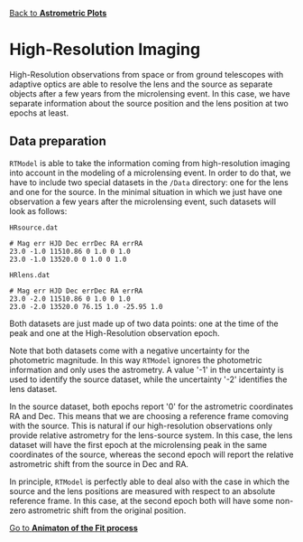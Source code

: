 [Back to **Astrometric Plots**](AstrometricPlots.md)

# High-Resolution Imaging

High-Resolution observations from space or from ground telescopes with adaptive optics are able to resolve the lens and the source as separate objects after a few years from the microlensing event. In this case, we have separate information about the source position and the lens position at two epochs at least. 

## Data preparation

`RTModel` is able to take the information coming from high-resolution imaging into account in the modeling of a microlensing event. In order to do that, we have to include two special datasets in the `/Data` directory: one for the lens and one for the source. In the minimal situation in which we just have one observation a few years after the microlensing event, such datasets will look as follows:

`HRsource.dat`

```
# Mag err HJD Dec errDec RA errRA
23.0 -1.0 11510.86 0 1.0 0 1.0
23.0 -1.0 13520.0 0 1.0 0 1.0
```

`HRlens.dat`

```
# Mag err HJD Dec errDec RA errRA
23.0 -2.0 11510.86 0 1.0 0 1.0
23.0 -2.0 13520.0 76.15 1.0 -25.95 1.0
```

Both datasets are just made up of two data points: one at the time of the peak and one at the High-Resolution observation epoch. 

Note that both datasets come with a negative uncertainty for the photometric magnitude. In this way `RTModel` ignores the photometric information and only uses the astrometry. A value '-1' in the uncertainty is used to identify the source dataset, while the uncertainty '-2' identifies the lens dataset.

In the source dataset, both epochs report '0' for the astrometric coordinates RA and Dec. This means that we are choosing a reference frame comoving with the source. This is natural if our high-resolution observations only provide relative astrometry for the lens-source system. In this case, the lens dataset will have the first epoch at the microlensing peak in the same coordinates of the source, whereas the second epoch will report the relative astrometric shift from the source in Dec and RA.

In principle, `RTModel` is perfectly able to deal also with the case in which the source and the lens positions are measured with respect to an absolute reference frame. In this case, at the second epoch both will have some non-zero astrometric shift from the original position.



[Go to **Animaton of the Fit process**](Animation.md)
